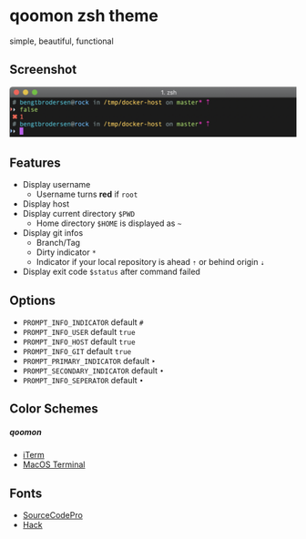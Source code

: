 # qoomon zsh theme
simple, beautiful, functional

## Screenshot
![Screenshot](screenshot.png)

## Features
* Display username 
  * Username turns **red** if `root`
* Display host 
* Display current directory `$PWD`
  * Home directory `$HOME` is displayed as `~`
* Display git infos
  * Branch/Tag
  * Dirty indicator `*` 
  * Indicator if your local repository is ahead `⇡` or behind origin `⇣`
* Display exit code `$status` after command failed

## Options
* `PROMPT_INFO_INDICATOR` default `#`
* `PROMPT_INFO_USER` default `true`
* `PROMPT_INFO_HOST` default `true`
* `PROMPT_INFO_GIT` default `true`
* `PROMPT_PRIMARY_INDICATOR` default `‣`
* `PROMPT_SECONDARY_INDICATOR` default `•`
* `PROMPT_INFO_SEPERATOR` default `•`


## Color Schemes

##### qoomon
  * [iTerm](qoomon.itermcolors)
  * [MacOS Terminal](qoomon.terminal)


## Fonts
* [SourceCodePro](https://github.com/adobe-fonts/source-code-pro)
* [Hack](https://github.com/source-foundry/Hack)
